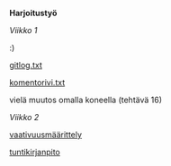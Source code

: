 **Harjoitustyö**

*Viikko 1*

:)

[gitlog.txt](https://github.com/weverhall/ot-harjoitustyo/blob/master/laskarit/viikko1/gitlog.txt)

[komentorivi.txt](https://github.com/weverhall/ot-harjoitustyo/blob/master/laskarit/viikko1/komentorivi.txt)

vielä muutos omalla koneella (tehtävä 16)

*Viikko 2*

[vaativuusmäärittely](https://github.com/weverhall/ot-harjoitustyo/blob/master/dokumentaatio/vaativuusmaarittely.md)

[tuntikirjanpito](https://github.com/weverhall/ot-harjoitustyo/blob/master/dokumentaatio/tuntikirjanpito.md)